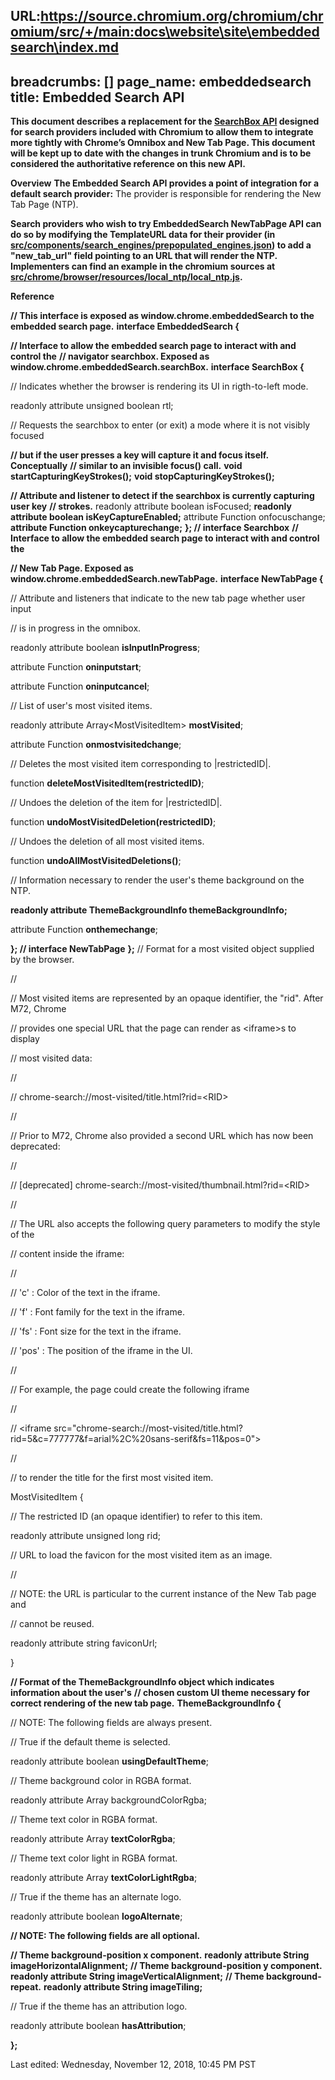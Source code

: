 URL:https://source.chromium.org/chromium/chromium/src/+/main:docs\website\site\embeddedsearch\index.md
---
breadcrumbs: []
page_name: embeddedsearch
title: Embedded Search API
---

**This document describes a replacement for the [SearchBox API](/searchbox)
designed for search providers included with Chromium to allow them to integrate
more tightly with Chrome’s Omnibox and New Tab Page. This document will be kept
up to date with the changes in trunk Chromium and is to be considered the
authoritative reference on this new API.**

**Overview**
**The Embedded Search API provides a point of integration for a default search
provider:** The provider is responsible for rendering the New Tab Page (NTP).

**Search providers who wish to try EmbeddedSearch NewTabPage API can do so by
modifying the TemplateURL data for their provider (in
[src/components/search_engines/prepopulated_engines.json](https://code.google.com/p/chromium/codesearch#chromium/src/components/search_engines/prepopulated_engines.json))
to add a "new_tab_url" field pointing to an URL that will render the NTP.
Implementers can find an example in the chromium sources at
[src/chrome/browser/resources/local_ntp/local_ntp.js](https://code.google.com/p/chromium/codesearch#chromium/src/chrome/browser/resources/local_ntp/local_ntp.js).**

**Reference**

**// This interface is exposed as window.chrome.embeddedSearch to the embedded search page.**
**interface EmbeddedSearch {**

**// Interface to allow the embedded search page to interact with and control the**
**// navigator searchbox. Exposed as window.chrome.embeddedSearch.searchBox.**
**interface SearchBox {**

// Indicates whether the browser is rendering its UI in rigth-to-left mode.

readonly attribute unsigned boolean rtl;

// Requests the searchbox to enter (or exit) a mode where it is not visibly
focused

**// but if the user presses a key will capture it and focus itself. Conceptually**
**// similar to an invisible focus() call.**
**void startCapturingKeyStrokes();**
**void stopCapturingKeyStrokes();**

**// Attribute and listener to detect if the searchbox is currently capturing user key**
**// strokes.**
readonly attribute boolean isFocused;
**readonly attribute boolean isKeyCaptureEnabled;**
attribute Function onfocuschange;
**attribute Function onkeycapturechange;**
**}; // interface Searchbox**
**// Interface to allow the embedded search page to interact with and control
the**

**// New Tab Page. Exposed as window.chrome.embeddedSearch.newTabPage.**
**interface NewTabPage {**

// Attribute and listeners that indicate to the new tab page whether user input

// is in progress in the omnibox.

readonly attribute boolean **isInputInProgress**;

attribute Function **oninputstart**;

attribute Function **oninputcancel**;

// List of user's most visited items.

readonly attribute Array&lt;MostVisitedItem&gt; **mostVisited**;

attribute Function **onmostvisitedchange**;

// Deletes the most visited item corresponding to |restrictedID|.

function **deleteMostVisitedItem(**restrictedID**)**;

// Undoes the deletion of the item for |restrictedID|.

function **undoMostVisitedDeletion(**restrictedID**)**;

// Undoes the deletion of all most visited items.

function **undoAllMostVisitedDeletions()**;

// Information necessary to render the user's theme background on the NTP.

**readonly attribute ThemeBackgroundInfo themeBackgroundInfo;**

attribute Function **onthemechange**;

**}; // interface NewTabPage**
**};**
// Format for a most visited object supplied by the browser.

//

// Most visited items are represented by an opaque identifier, the "rid". After
M72, Chrome

// provides one special URL that the page can render as &lt;iframe&gt;s to
display

// most visited data:

//

// chrome-search://most-visited/title.html?rid=&lt;RID&gt;

//

// Prior to M72, Chrome also provided a second URL which has now been
deprecated:

//

// \[deprecated\] chrome-search://most-visited/thumbnail.html?rid=&lt;RID&gt;

//

// The URL also accepts the following query parameters to modify the style of
the

// content inside the iframe:

//

// 'c' : Color of the text in the iframe.

// 'f' : Font family for the text in the iframe.

// 'fs' : Font size for the text in the iframe.

// 'pos' : The position of the iframe in the UI.

//

// For example, the page could create the following iframe

//

// &lt;iframe
src="chrome-search://most-visited/title.html?rid=5&c=777777&f=arial%2C%20sans-serif&fs=11&pos=0"&gt;

//

// to render the title for the first most visited item.

MostVisitedItem {

// The restricted ID (an opaque identifier) to refer to this item.

readonly attribute unsigned long rid;

// URL to load the favicon for the most visited item as an image.

//

// NOTE: the URL is particular to the current instance of the New Tab page and

// cannot be reused.

readonly attribute string faviconUrl;

}

**// Format of the ThemeBackgroundInfo object which indicates information about the user's**
**// chosen custom UI theme necessary for correct rendering of the new tab page.**
**ThemeBackgroundInfo {**

// NOTE: The following fields are always present.

// True if the default theme is selected.

readonly attribute boolean **usingDefaultTheme**;

// Theme background color in RGBA format.

readonly attribute Array backgroundColorRgba;

// Theme text color in RGBA format.

readonly attribute Array **textColorRgba**;

// Theme text color light in RGBA format.

readonly attribute Array **textColorLightRgba**;

// True if the theme has an alternate logo.

readonly attribute boolean **logoAlternate**;

**// NOTE: The following fields are all optional.**

**// Theme background-position x component.**
**readonly attribute String imageHorizontalAlignment;**
**// Theme background-position y component.**
**readonly attribute String imageVerticalAlignment;**
**// Theme background-repeat.**
**readonly attribute String imageTiling;**

// True if the theme has an attribution logo.

readonly attribute boolean **hasAttribution**;

**};**

Last edited: Wednesday, November 12, 2018, 10:45 PM PST
